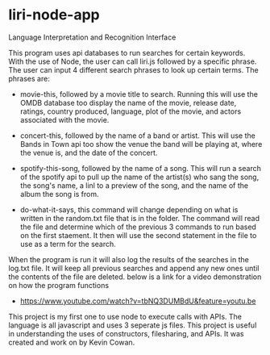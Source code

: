 # liri-node-app
Language Interpretation and Recognition Interface

This program uses api databases to run searches for certain keywords. With the use of Node, the user can call liri.js followed by a specific phrase. The user can input 4 different search phrases to look up certain terms. The phrases are:

* movie-this, followed by a movie title to search. Running this will use the OMDB database too display the name of the movie, release date, ratings, country produced, language, plot of the movie, and actors associated with the movie.  

* concert-this, followed by the name of a band or artist. This will use the Bands in Town api too show the venue the band will be playing at, where the venue is, and the date of the concert. 

* spotify-this-song, followed by the name of a song. This will run a search of the spotify api to pull up the name of the artist(s) who sang the song, the song's name, a linl to a preview of the song, and the name of the album the song is from.

* do-what-it-says, this command will change depending on what is written in the random.txt file that is in the folder. The command will read the file and determine which of the previous 3 commands to run based on the first staement. It then will use the second statement in the file to use as a term for the search. 

When the program is run it will also log the results of the searches in the log.txt file. It will keep all previous searches and append any new ones until the contents of the file are deleted. below is a link for a video demonstration on how the program functions 

- https://www.youtube.com/watch?v=tbNQ3DUMBdU&feature=youtu.be 

This project is my first one to use node to execute calls with APIs. The language is all javascript and uses 3 seperate js files. This project is useful in understanding the uses of constructors, filesharing, and APIs. It was created and work on by Kevin Cowan. 